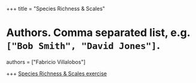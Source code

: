 +++
title = "Species Richness & Scales"

# Authors. Comma separated list, e.g. `["Bob Smith", "David Jones"]`.
authors = ["Fabricio Villalobos"]

  
+++
<a href="http://fabro.github.io/ejercicio_Shapefiles-Polygons.html">Species Richness & Scales exercise</a>
